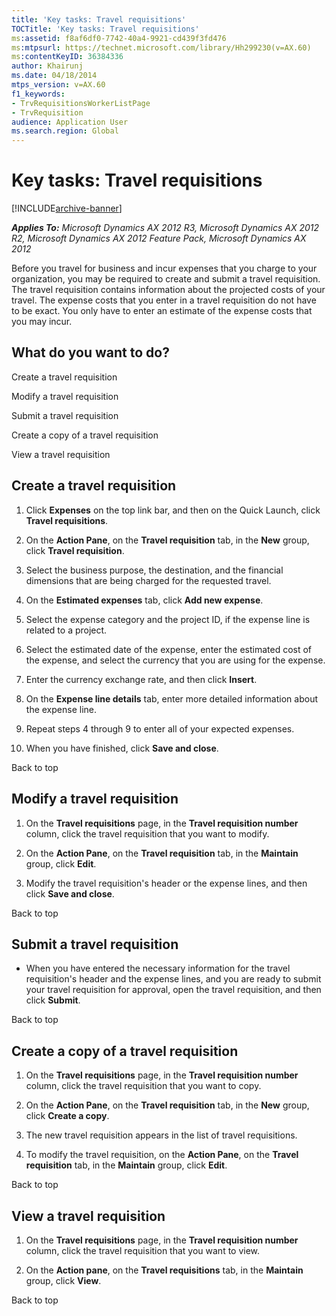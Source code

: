 ```yaml
---
title: 'Key tasks: Travel requisitions'
TOCTitle: 'Key tasks: Travel requisitions'
ms:assetid: f8af6df0-7742-40a4-9921-cd439f3fd476
ms:mtpsurl: https://technet.microsoft.com/library/Hh299230(v=AX.60)
ms:contentKeyID: 36384336
author: Khairunj
ms.date: 04/18/2014
mtps_version: v=AX.60
f1_keywords:
- TrvRequisitionsWorkerListPage
- TrvRequisition
audience: Application User
ms.search.region: Global
---
```


# Key tasks: Travel requisitions 


[!INCLUDE[archive-banner](includes/archive-banner.md)]


_**Applies To:** Microsoft Dynamics AX 2012 R3, Microsoft Dynamics AX 2012 R2, Microsoft Dynamics AX 2012 Feature Pack, Microsoft Dynamics AX 2012_

Before you travel for business and incur expenses that you charge to your organization, you may be required to create and submit a travel requisition. The travel requisition contains information about the projected costs of your travel. The expense costs that you enter in a travel requisition do not have to be exact. You only have to enter an estimate of the expense costs that you may incur.

## What do you want to do?

Create a travel requisition

Modify a travel requisition

Submit a travel requisition

Create a copy of a travel requisition

View a travel requisition

## Create a travel requisition

1.  Click **Expenses** on the top link bar, and then on the Quick Launch, click **Travel requisitions**.

2.  On the **Action Pane**, on the **Travel requisition** tab, in the **New** group, click **Travel requisition**.

3.  Select the business purpose, the destination, and the financial dimensions that are being charged for the requested travel.

4.  On the **Estimated expenses** tab, click **Add new expense**.

5.  Select the expense category and the project ID, if the expense line is related to a project.

6.  Select the estimated date of the expense, enter the estimated cost of the expense, and select the currency that you are using for the expense.

7.  Enter the currency exchange rate, and then click **Insert**.

8.  On the **Expense line details** tab, enter more detailed information about the expense line.

9.  Repeat steps 4 through 9 to enter all of your expected expenses.

10. When you have finished, click **Save and close**.

Back to top

## Modify a travel requisition

1.  On the **Travel requisitions** page, in the **Travel requisition number** column, click the travel requisition that you want to modify.

2.  On the **Action Pane**, on the **Travel requisition** tab, in the **Maintain** group, click **Edit**.

3.  Modify the travel requisition's header or the expense lines, and then click **Save and close**.

Back to top

## Submit a travel requisition

  - When you have entered the necessary information for the travel requisition's header and the expense lines, and you are ready to submit your travel requisition for approval, open the travel requisition, and then click **Submit**.

Back to top

## Create a copy of a travel requisition

1.  On the **Travel requisitions** page, in the **Travel requisition number** column, click the travel requisition that you want to copy.

2.  On the **Action Pane**, on the **Travel requisition** tab, in the **New** group, click **Create a copy**.

3.  The new travel requisition appears in the list of travel requisitions.

4.  To modify the travel requisition, on the **Action Pane**, on the **Travel requisition** tab, in the **Maintain** group, click **Edit**.

Back to top

## View a travel requisition

1.  On the **Travel requisitions** page, in the **Travel requisition number** column, click the travel requisition that you want to view.

2.  On the **Action pane**, on the **Travel requisitions** tab, in the **Maintain** group, click **View**.

Back to top

  


